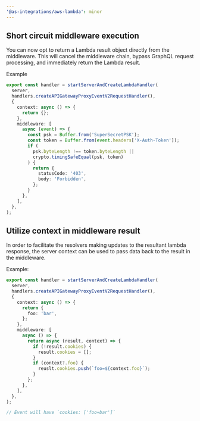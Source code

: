 ```yaml
---
'@as-integrations/aws-lambda': minor
---
```


## Short circuit middleware execution

You can now opt to return a Lambda result object directly from the middleware. This will cancel the middleware chain, bypass GraphQL request processing, and immediately return the Lambda result.

Example

```ts
export const handler = startServerAndCreateLambdaHandler(
  server,
  handlers.createAPIGatewayProxyEventV2RequestHandler(),
  {
    context: async () => {
      return {};
    },
    middleware: [
      async (event) => {
        const psk = Buffer.from('SuperSecretPSK');
        const token = Buffer.from(event.headers['X-Auth-Token']);
        if (
          psk.byteLength !== token.byteLength ||
          crypto.timingSafeEqual(psk, token)
        ) {
          return {
            statusCode: '403',
            body: 'Forbidden',
          };
        }
      },
    ],
  },
);
```

## Utilize context in middleware result

In order to facilitate the resolvers making updates to the resultant lambda response, the server context can be used to pass data back to the result in the middleware.

Example:

```ts
export const handler = startServerAndCreateLambdaHandler(
  server,
  handlers.createAPIGatewayProxyEventV2RequestHandler(),
  {
    context: async () => {
      return {
        foo: 'bar',
      };
    },
    middleware: [
      async () => {
        return async (result, context) => {
          if (!result.cookies) {
            result.cookies = [];
          }
          if (context?.foo) {
            reuslt.cookies.push(`foo=${context.foo}`);
          }
        };
      },
    ],
  },
);

// Event will have `cookies: ['foo=bar']`
```
